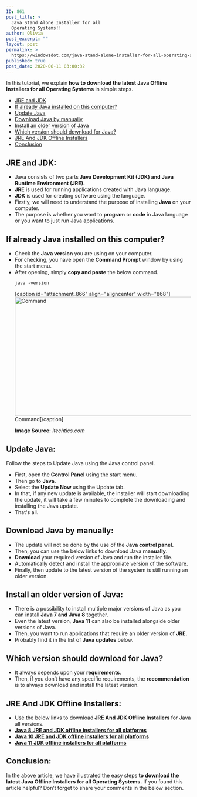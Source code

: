 ```yaml
---
ID: 861
post_title: >
  Java Stand Alone Installer for all
  Operating Systems!!
author: Olivia
post_excerpt: ""
layout: post
permalink: >
  https://windowsdot.com/java-stand-alone-installer-for-all-operating-systems/
published: true
post_date: 2020-06-11 03:00:32
---
```

In this tutorial, we explain<strong> how to download the latest Java Offline Installers for all Operating Systems</strong> in simple steps.
<ul class="toc">
 	<li><a href="#1">JRE and JDK</a></li>
 	<li><a href="#2">If already Java installed on this computer?</a></li>
 	<li><a href="#3">Update Java</a></li>
 	<li><a href="#4">Download Java by manually</a></li>
 	<li><a href="#5">Install an older version of Java</a></li>
 	<li><a href="#6">Which version should download for Java?</a></li>
 	<li><a href="#7">JRE And JDK Offline Installers</a></li>
 	<li><a href="#8">Conclusion</a></li>
</ul>
<h2 id="1">JRE and JDK:</h2>
<ul>
 	<li>Java consists of two parts<strong> Java Development Kit (JDK) and Java Runtime Environment (JRE).</strong></li>
 	<li><strong>JRE</strong> is used for running applications created with Java language.</li>
 	<li><strong>JDK</strong> is used for creating software using the language.</li>
 	<li>Firstly, we will need to understand the purpose of installing <strong>Java</strong> on your computer.</li>
 	<li>The purpose is whether you want to <strong>program</strong> or <strong>code</strong> in Java language or you want to just run Java applications.</li>
</ul>
<h2 id="2">If already Java installed on this computer?</h2>
<ul>
 	<li>Check the <strong>Java version</strong> you are using on your computer.</li>
 	<li>For checking, you have open the <strong>Command Prompt</strong> window by using the start menu.</li>
 	<li>After opening, simply <strong>copy and paste</strong> the below command.
<pre><code>java -version</code></pre>
[caption id="attachment_866" align="aligncenter" width="868"]<img class="wp-image-866 size-full" src="https://windowsdot.com/wp-content/uploads/2020/06/Screenshot_1-11.png" alt="Command" width="868" height="324" /> Command[/caption]

<strong>Image Source:</strong> <em>itechtics.com</em></li>
</ul>
<h2 id="3">Update Java:</h2>
Follow the steps to Update Java using the Java control panel.
<ul>
 	<li>First, open the<strong> Control Panel</strong> using the start menu.</li>
 	<li>Then go to <strong>Java</strong>.</li>
 	<li>Select the <strong>Update Now</strong> using the Update tab.</li>
 	<li>In that, if any new update is available, the installer will start downloading the update, it will take a few minutes to complete the downloading and installing the Java update.</li>
 	<li>That's all.</li>
</ul>
<h2 id="4">Download Java by manually:</h2>
<ul>
 	<li>The update will not be done by the use of the <strong>Java control panel.</strong></li>
 	<li>Then, you can use the below links to download Java <strong>manually</strong>.</li>
 	<li><strong>Download</strong> your required version of Java and run the installer file.</li>
 	<li>Automatically detect and install the appropriate version of the software.</li>
 	<li>Finally, then update to the latest version of the system is still running an older version.</li>
</ul>
<h2 id="5">Install an older version of Java:</h2>
<ul>
 	<li>There is a possibility to install multiple major versions of Java as you can install <strong>Java 7 and Java 8</strong> together.</li>
 	<li>Even the latest version, <strong>Java 11</strong> can also be installed alongside older versions of Java.</li>
 	<li>Then, you want to run applications that require an older version of <strong>JRE.</strong></li>
 	<li>Probably find it in the list of <strong>Java updates</strong> below.</li>
</ul>
<h2 id="6">Which version should download for Java?</h2>
<ul>
 	<li>It always depends upon your <strong>requirements</strong>.</li>
 	<li>Then, if you don’t have any specific requirements, the <strong>recommendation</strong> is to always download and install the latest version.</li>
</ul>
<h2 id="7">JRE And JDK Offline Installers:</h2>
<ul>
 	<li>Use the below links to download<strong> JRE And JDK Offline Installers</strong> for Java all versions.</li>
 	<li><a href="https://www.itechtics.com/download-java-8-jre-jdk-offline-installers/"><strong>Java 8 JRE and JDK offline installers for all platforms</strong></a></li>
 	<li><a href="https://www.itechtics.com/java-10-offline-installers/"><strong>Java 10 JRE and JDK offline installers for all platforms</strong></a></li>
 	<li><a href="https://www.itechtics.com/download-java-11/"><strong>Java 11 JDK offline installers for all platforms</strong></a></li>
</ul>
<h2 id="8">Conclusion:</h2>
In the above article, we have illustrated the easy steps <strong>to download the latest Java Offline Installers for all Operating Systems.</strong> If you found this article helpful? Don’t forget to share your comments in the below section.